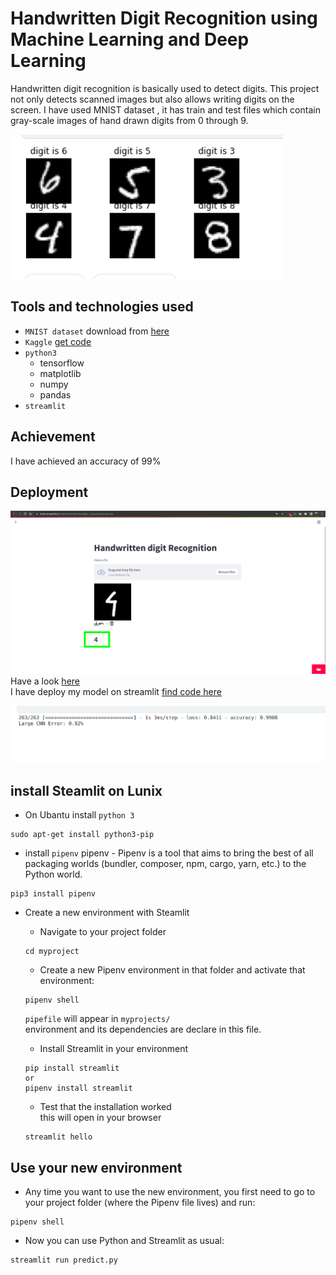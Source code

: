 # Handwritten Digit Recognition using Machine Learning and Deep Learning

Handwritten digit recognition  is basically used to detect digits. This project not only detects scanned images but also allows writing digits on the screen. I have used MNIST dataset , it has train and test files  which contain gray-scale images of hand drawn digits from 0 through 9.

![data](./images/data.png)

## Tools and technologies used

- `MNIST dataset` download from [here](https://www.kaggle.com/competitions/digit-recognizer/data)
- `Kaggle` [get code](https://www.kaggle.com/code/riyabisht/handdigitrecognition)
- `python3`
    - tensorflow
    - matplotlib
    - numpy 
    - pandas
- `streamlit` 

## Achievement  

I have achieved an accuracy of 99%

## Deployment

![result](./images/result1.png)
Have a look [here](https://share.streamlit.io/riyabisht/handwrittendigit_recognition/predict.py) <br>
I have deploy my model on streamlit [find code here](predict.py)  

![accuracy](./images/accuracy.png)

## install Steamlit on Lunix

* On Ubantu install `python 3`

```
sudo apt-get install python3-pip
```
* install `pipenv`
pipenv - Pipenv is a tool that aims to bring the best of all packaging worlds (bundler, composer, npm, cargo, yarn, etc.) to the Python world. 

```
pip3 install pipenv
```
* Create a new environment with Steamlit
    
    - Navigate to your project folder
    ```
    cd myproject
    ```
    - Create a new Pipenv environment in that folder and activate that environment:
    ```
    pipenv shell
    ```
    `pipefile` will appear in `myprojects/`<br>
    environment and its dependencies are declare in this file.

    - Install Streamlit in your environment 
    ```
    pip install streamlit 
    or
    pipenv install streamlit
    ```
    - Test that the installation worked <br>this  will open in your browser
    ```
    streamlit hello
    ```

## Use your new environment

- Any time you want to use the new environment, you first need to go to your project folder (where the Pipenv file lives) and run:

```
pipenv shell
```
- Now you can use Python and Streamlit as usual:
```
streamlit run predict.py

```